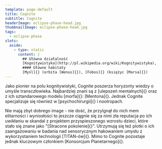 ```yaml
---
template: page-default
title: Cognite
subtitle: Cognite
headerImage: eclipse-phase-head.jpg
thumbnailImage: eclipse-phase-head.jpg
tags:
  - eclipse-phase
slots:
  aside:
    - type: static
      content: |
        ## Główna działalność
        [Kognitywistyka](http://pl.wikipedia.org/wiki/Kognitywistyka), [Implanty umysłowe]{}, [Psychochirurgia]{}, [Nootropy](http://pl.wikipedia.org/wiki/Leki_nootropowe)
        #### Główne habitaty
        [Myśl]{} (orbita [Wenus]{}), [Fobos]{} (księżyc [Marsa]{})
---
```

Jako pionier na polu kognitywistyki, Cognite poszerza horyzonty wiedzy o umyśle transczłowieka. Najbardziej znani są z [ulepszeń mentalnych]{} oraz z ich sztandarowego modelu [morfa]{}: [Mentona]{}. Jednak Cognite specjalizuje się również w [psychochirurgii]{} i nootropach.

Nie mają zbyt dobrego image - nie dość, że przylgnął do nich mem elitarności i wyniosłości to jeszcze ciągnie się za nimi zła reputacja po ich uwikłaniu w skandal z projektem przyspieszonego wzrostu dzieci, które stało się znane jako "[Stracone pokolenie]{}". Utrzymują się też plotki o ich zaangażowaniu w badania nad sensorycznym hakowaniem umysłu z wykorzystaniem technologii [TITAN-ów]{}. Mimo to Cognite pozostaje jednak kluczowym członkiem [Konsorcjum Planetarnego]{}.